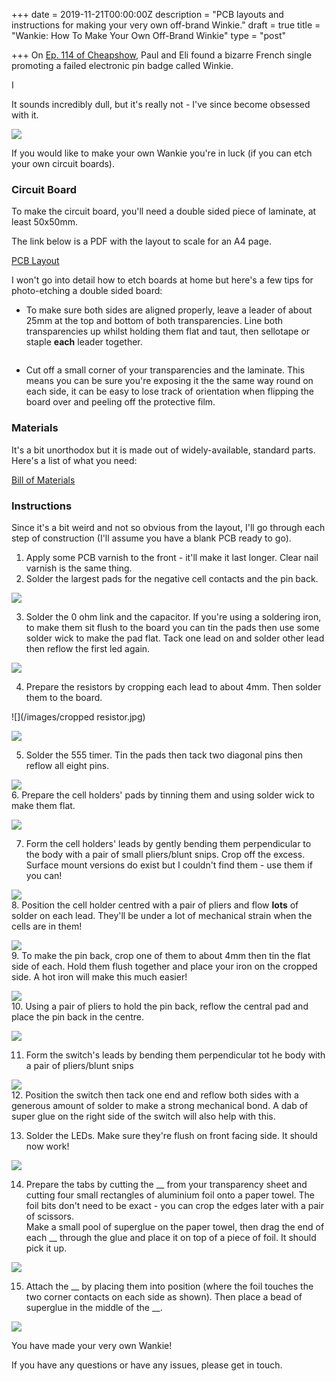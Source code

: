 +++
date = 2019-11-21T00:00:00Z
description = "PCB layouts and instructions for making your very own off-brand Winkie."
draft = true
title = "Wankie: How To Make Your Own Off-Brand Winkie"
type = "post"

+++
On [Ep. 114 of Cheapshow](https://www.thecheapshow.co.uk/ep-114-winkie), Paul and Eli found a bizarre French single promoting a failed electronic pin badge called Winkie. 

I

It sounds incredibly dull, but it's really not - I've since become obsessed with it.

![](/images/finished-product.jpg)

If you would like to make your own Wankie you're in luck (if you can etch your own circuit boards).

### Circuit Board

To make the circuit board, you'll need a double sided piece of laminate, at least 50x50mm.

The link below is a PDF with the layout to scale for an A4 page.

[PCB Layout](https://drive.google.com/file/d/1G-mmLmWoUyeC-S6W-NTwl_hBmtrIUGoF/view?usp=sharing "PCB Layout")

I won't go into detail how to etch boards at home but here's a few tips for photo-etching a double sided board:

* To make sure both sides are aligned properly, leave a leader of about 25mm at the top and bottom of both transparencies. Line both transparencies up whilst holding them flat and taut, then sellotape or staple **each** leader together.

<img of transparency>

* Cut off a small corner of your transparencies and the laminate. This means you can be sure you're exposing it the the same way round on each side, it can be easy to lose track of orientation when flipping the board over and peeling off the protective film.

### Materials

It's a bit unorthodox but it is made out of widely-available, standard parts. Here's a list of what you need:

[Bill of Materials](https://docs.google.com/spreadsheets/d/1p3rOqLWnDMtnXX7NXCRcTw4L4Kr5cC3prt3LqJf37A0/edit?usp=sharing "Bill of Materials")

### Instructions

Since it's a bit weird and not so obvious from the layout, I'll go through each step of construction (I'll assume you have a blank PCB ready to go). 

1. Apply some PCB varnish to the front - it'll make it last longer. Clear nail varnish is the same thing. 
2. Solder the largest pads for the negative cell contacts and the pin back.

![](/images/soldering-1.jpg)

3. Solder the 0 ohm link and the capacitor. If you're using a soldering iron, to make them sit flush to the board you can tin the pads then use some solder wick to make the pad flat. Tack one lead on and solder other lead then reflow the first led again.

![](/images/soldering-2.jpg)

4. Prepare the resistors by cropping each lead to about 4mm. Then solder them to the board.

![](/images/cropped resistor.jpg)

![](/images/soldering-3.jpg)

5. Solder the 555 timer. Tin the pads then tack two diagonal pins then reflow all eight pins.

  
  
![](/images/soldering-4.jpg)  
6\. Prepare the cell holders' pads by tinning them and using solder wick to make them flat.

![](/images/soldering-5.jpg)

7. Form the cell holders' leads by gently bending them perpendicular to the body with a pair of small pliers/blunt snips. Crop off the excess. Surface mount versions do exist but I couldn't find them - use them if you can!

![](/images/cell-holder-folded.jpg)  
8\. Position the cell holder centred with a pair of pliers and flow **lots** of solder on each lead. They'll be under a lot of mechanical strain when the cells are in them!

![](/images/soldering-6.jpg)  
9\. To make the pin back, crop one of them to about 4mm then tin the flat side of each. Hold them flush together and place your iron on the cropped side. A hot iron will make this much easier!

![](/images/pin-back-assembly.jpg)  
10\. Using a pair of pliers to hold the pin back, reflow the central pad and place the pin back in the centre.

![](/images/soldering-7.jpg)

11. Form the switch's leads by bending them perpendicular tot he body with a pair of pliers/blunt snips

![](/images/dip-switch-bend.jpg)  
12\. Position the switch then tack one end and reflow both sides with a generous amount of solder to make a strong mechanical bond. A dab of super glue on the right side of the switch will also help with this.

13. Solder the LEDs. Make sure they're flush on front facing side. It should now work!

![](/images/soldering-8.jpg)

14. Prepare the tabs by cutting the __ from your transparency sheet and cutting four small rectangles of aluminium foil onto a paper towel. The foil bits don't need to be exact - you can crop the edges later with a pair of scissors.   
    Make a small pool of superglue on the paper towel, then drag the end of each __ through the glue and place it on top of a piece of foil. It should pick it up.

![](/images/tabs.jpg)

15. Attach the __ by placing them into position (where the foil touches the two corner contacts on each side as shown). Then place a bead of superglue in the middle of the __.

![](/images/final-circuit-side.jpg)

You have made your very own Wankie!

If you have any questions or have any issues, please get in touch. 